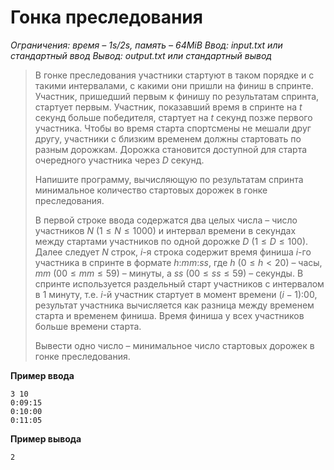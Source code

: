 # Гонка преследования

*Ограничения: время – 1s/2s, память – 64MiB Ввод: input.txt или стандартный ввод Вывод: output.txt или стандартный вывод*

> В гонке преследования участники стартуют в таком порядке и с такими интервалами, с какими они пришли на финиш в спринте. Участник, пришедший первым к финишу по результатам спринта, стартует первым. Участник, показавший время в спринте на $t$ секунд больше победителя, стартует на $t$ секунд позже первого участника. Чтобы во время старта спортсмены не мешали друг другу, участники с близким временем должны стартовать по разным дорожкам. Дорожка становится доступной для старта очередного участника через $D$ секунд.
>
> Напишите программу, вычисляющую по результатам спринта минимальное количество стартовых дорожек в гонке преследования.
>
> В первой строке ввода содержатся два целых числа – число участников $N$ $(1 ≤ N ≤ 1000)$ и интервал времени в секундах между стартами участников по одной дорожке $D$ $(1 ≤ D ≤ 100)$. Далее следует $N$ строк, $i$-я строка содержит время финиша $i$-го участника в спринте в формате $h$:$mm$:$ss$, где $h$ $(0 ≤ h < 20)$ – часы, $mm$ $(00 ≤ mm ≤ 59)$ – минуты, а $ss$ $(00 ≤ ss ≤ 59)$ – секунды. В спринте используется раздельный старт участников с интервалом в 1 минуту, т.е. $i$-й участник стартует в момент времени $(i−1)$:00, результат участника вычисляется как разница между временем старта и временем финиша. Время финиша у всех участников больше времени старта.
>
> Вывести одно число – минимальное число стартовых дорожек в гонке преследования.

**Пример ввода**
```
3 10
0:09:15
0:10:00
0:11:05
```
**Пример вывода**
```
2
```
